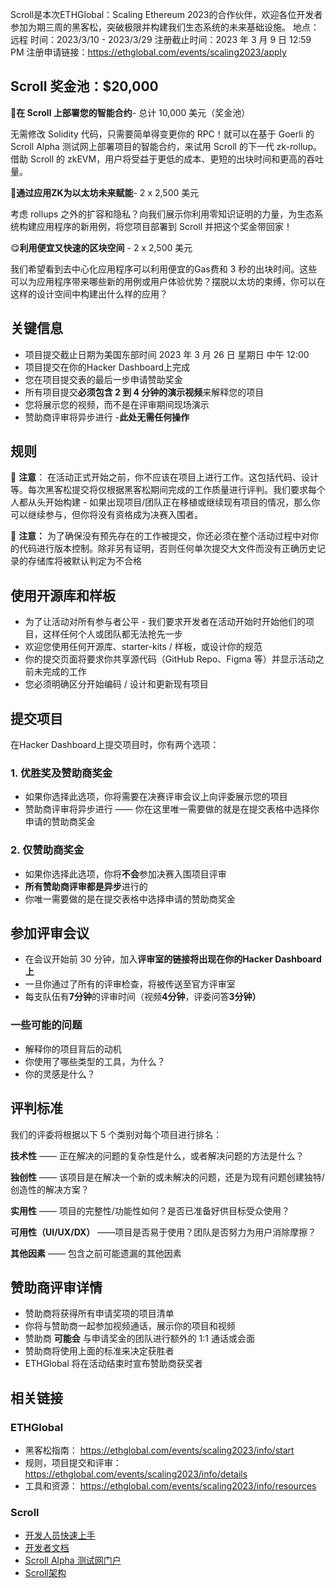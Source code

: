 
Scroll是本次ETHGlobal：Scaling Ethereum 2023的合作伙伴，欢迎各位开发者参加为期三周的黑客松，突破极限并构建我们生态系统的未来基础设施。
地点：远程
时间：2023/3/10 - 2023/3/29
注册截止时间：2023 年 3 月 9 日 12:59 PM
注册申请链接：https://ethglobal.com/events/scaling2023/apply

## Scroll 奖金池：$20,000

📜**在 Scroll 上部署您的智能合约**- 总计 10,000 美元（奖金池）

无需修改​​ Solidity 代码，只需要简单得变更你的 RPC！就可以在基于 Goerli 的 Scroll Alpha 测试网上部署项目的智能合约，来试用 Scroll 的下一代 zk-rollup。借助 Scroll 的 zkEVM，用户将受益于更低的成本、更短的出块时间和更高的吞吐量。

🧾**通过应用ZK为以太坊未来赋能**- 2 x 2,500 美元

考虑 rollups 之外的扩容和隐私？向我们展示你利用零知识证明的力量，为生态系统构建应用程序的新用例，将您项目部署到 Scroll 并把这个奖金带回家！

😋**利用便宜又快速的区块空间** - 2 x 2,500 美元

我们希望看到去中心化应用程序可以利用便宜的Gas费和 3 秒的出块时间。这些可以为应用程序带来哪些新的用例或用户体验优势？摆脱以太坊的束缚，你可以在这样的设计空间中构建出什么样的应用？

## 关键信息

-   项目提交截止日期为美国东部时间 2023 年 3 月 26 日 星期日 中午 12:00
-   项目提交在你的Hacker Dashboard上完成
-   您在项目提交表的最后一步申请赞助奖金
-   所有项目提交**必须包含 2 到 4 分钟的演示视频**来解释您的项目
-   您将展示您的视频，而不是在评审期间现场演示
-   赞助商评审将异步进行 -**此处无需任何操作** 

## 规则

🚨 **注意**： 在活动正式开始之前，你不应该在项目上进行工作。这包括代码、设计等。每次黑客松提交将仅根据黑客松期间完成的工作质量进行评判。我们要求每个人都从头开始构建 - 如果出现项目/团队正在移植或继续现有项目的情况，那么你可以继续参与，但你将没有资格成为决赛入围者。

🚨 **注意：** 为了确保没有预先存在的工作被提交，你还必须在整个活动过程中对你的代码进行版本控制。除非另有证明，否则任何单次提交大文件而没有正确历史记录的存储库将被默认判定为不合格

## 使用开源库和样板

-   为了让活动对所有参与者公平 - 我们要求开发者在活动开始时开始他们的项目，这样任何个人或团队都无法抢先一步
-   欢迎您使用任何开源库、starter-kits / 样板，或设计你的规范
-   你的提交页面将要求你共享源代码（GitHub Repo、Figma 等）并显示活动之前未完成的工作
-   您必须明确区分开始编码 / 设计和更新现有项目

## 提交项目

在Hacker Dashboard上提交项目时，你有两个选项：

### 1. 优胜奖及赞助商奖金

-   如果你选择此选项，你将需要在决赛评审会议上向评委展示您的项目
-   赞助商评审将异步进行 —— 你在这里唯一需要做的就是在提交表格中选择你申请的赞助商奖金

### 2. 仅赞助商奖金

-   如果你选择此选项，你将**不会**参加决赛入围项目评审
-   **所有赞助商评审都是异步**进行的
-   你唯一需要做的是在提交表格中选择申请的赞助商奖金

## 参加评审会议

-   在会议开始前 30 分钟，加入**评审室的链接将出现在你的Hacker Dashboard上**
-   一旦你通过了所有的评审检查，将被传送至官方评审室
-   每支队伍有**7分钟**的评审时间（视频**4分钟**，评委问答**3分钟）**

### 一些可能的问题

-   解释你的项目背后的动机
-   你使用了哪些类型的工具，为什么？
-   你的灵感是什么？

## 评判标准

我们的评委将根据以下 5 个类别对每个项目进行排名：

**技术性** —— 正在解决的问题的复杂性是什么，或者解决问题的方法是什么？

**独创性** —— 该项目是在解决一个新的或未解决的问题，还是为现有问题创建独特/创造性的解决方案？

**实用性** —— 项目的完整性/功能性如何？是否已准备好供目标受众使用？

**可用性（UI/UX/DX）** ——项目是否易于使用？团队是否努力为用户消除摩擦？

**其他因素** —— 包含之前可能遗漏的其他因素


## 赞助商评审详情

-   赞助商将获得所有申请奖项的项目清单
-   你将与赞助商一起参加视频通话，展示你的项目和视频
-   赞助商 **可能会** 与申请奖金的团队进行额外的 1:1 通话或会面
-   赞助商将使用上面的标准来决定获胜者
-   ETHGlobal 将在活动结束时宣布赞助商获奖者


## 相关链接

### ETHGlobal
- 黑客松指南： https://ethglobal.com/events/scaling2023/info/start
- 规则，项目提交和评审： https://ethglobal.com/events/scaling2023/info/details
- 工具和资源： https://ethglobal.com/events/scaling2023/info/resources 

### Scroll
-   [开发人员快速上手](https://guide.scroll.io/developers/developer-quickstart)
-   [开发者文档](https://guide.scroll.io/developers/)
-   [Scroll Alpha 测试网门户](https://scroll.io/alpha)
-   [Scroll架构](https://scroll.io/blog/architecture)